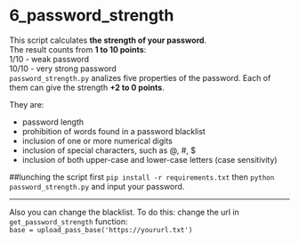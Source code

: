 # 6_password_strength 
  This script calculates **the strength of your password**.   
  The result counts from __1 to 10 points__:  
1/10 - weak password  
10/10 - very strong password  
`password_strength.py` analizes  five properties of the password. Each of them can give the strength __+2 to 0 points__.

They are: 

* password length
* prohibition of words found in a password blacklist
* inclusion of one or more numerical digits
* inclusion of special characters, such as @, #, $
* inclusion of both upper-case and lower-case letters (case sensitivity)

##lunching the script 
 first `pip install -r requirements.txt` then `python password_strength.py` and input your password.  

___

Also you can change the blacklist.  To do this: 
  change the url in `get_password_strength` function:  
  `base = upload_pass_base('https://yoururl.txt')`
   

